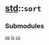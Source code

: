 # [std](./../std.md)::`sort`
## Submodules
[qs](./sort/qs.md)
[is](./sort/is.md)
[cs](./sort/cs.md)
